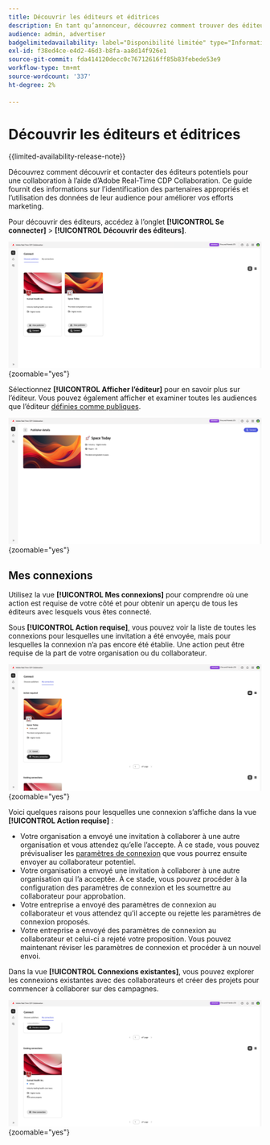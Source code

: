 ```yaml
---
title: Découvrir les éditeurs et éditrices
description: En tant qu’annonceur, découvrez comment trouver des éditeurs potentiels avec lesquels collaborer à l’aide d’Adobe Real-Time CDP Collaboration
audience: admin, advertiser
badgelimitedavailability: label="Disponibilité limitée" type="Informative" url="https://helpx.adobe.com/fr/legal/product-descriptions/real-time-customer-data-platform-collaboration.html newtab=true"
exl-id: f38ed4ce-e4d2-46d3-b8fa-aa8d14f926e1
source-git-commit: fda414120decc0c76712616ff85b83febede53e9
workflow-type: tm+mt
source-wordcount: '337'
ht-degree: 2%

---
```


# Découvrir les éditeurs et éditrices

{{limited-availability-release-note}}

Découvrez comment découvrir et contacter des éditeurs potentiels pour une collaboration à l’aide d’Adobe Real-Time CDP Collaboration. Ce guide fournit des informations sur l’identification des partenaires appropriés et l’utilisation des données de leur audience pour améliorer vos efforts marketing.

Pour découvrir des éditeurs, accédez à l’onglet **[!UICONTROL Se connecter]** > **[!UICONTROL Découvrir des éditeurs]**.

![Découvrir la page des éditeurs](/help/assets/connect/discover-publishers/discover-publishers-overview.png){zoomable="yes"}

Sélectionnez **[!UICONTROL Afficher l’éditeur]** pour en savoir plus sur l’éditeur. Vous pouvez également afficher et examiner toutes les audiences que l’éditeur [définies comme publiques](/help/guide/setup/onboard-audiences.md#metadata-visibility).

![Afficher le profil de l&#39;éditeur](/help/assets/connect/discover-publishers/view-publisher-profile.png){zoomable="yes"}

## Mes connexions

Utilisez la vue **[!UICONTROL Mes connexions]** pour comprendre où une action est requise de votre côté et pour obtenir un aperçu de tous les éditeurs avec lesquels vous êtes connecté.

Sous **[!UICONTROL Action requise]**, vous pouvez voir la liste de toutes les connexions pour lesquelles une invitation a été envoyée, mais pour lesquelles la connexion n’a pas encore été établie. Une action peut être requise de la part de votre organisation ou du collaborateur.

![Vue Action requise dans l’écran Mes connexions](/help/assets/connect/discover-publishers/action-required-view.png){zoomable="yes"}

Voici quelques raisons pour lesquelles une connexion s’affiche dans la vue **[!UICONTROL Action requise]** :

* Votre organisation a envoyé une invitation à collaborer à une autre organisation et vous attendez qu’elle l’accepte. À ce stade, vous pouvez prévisualiser les [paramètres de connexion](/help/guide/glossary.md#connection-settings) que vous pourrez ensuite envoyer au collaborateur potentiel.
* Votre organisation a envoyé une invitation à collaborer à une autre organisation qui l’a acceptée. À ce stade, vous pouvez procéder à la configuration des paramètres de connexion et les soumettre au collaborateur pour approbation.
* Votre entreprise a envoyé des paramètres de connexion au collaborateur et vous attendez qu’il accepte ou rejette les paramètres de connexion proposés.
* Votre entreprise a envoyé des paramètres de connexion au collaborateur et celui-ci a rejeté votre proposition. Vous pouvez maintenant réviser les paramètres de connexion et procéder à un nouvel envoi.

Dans la vue **[!UICONTROL Connexions existantes]**, vous pouvez explorer les connexions existantes avec des collaborateurs et créer des projets pour commencer à collaborer sur des campagnes.

![Vue Connexions existantes dans l’écran Mes connexions](/help/assets/connect/discover-publishers/existing-connections-view.png){zoomable="yes"}

